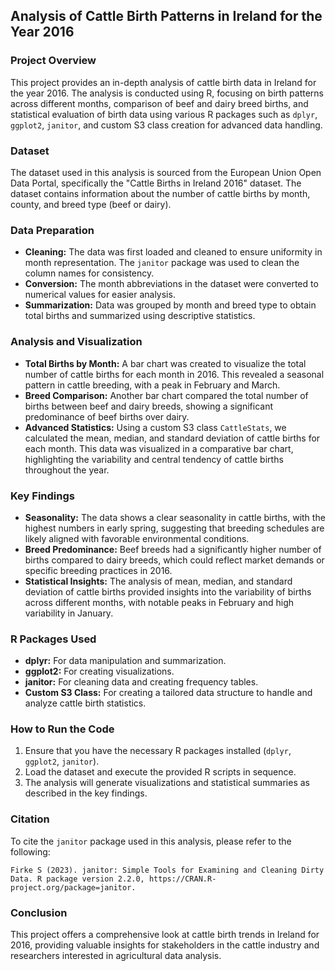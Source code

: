 ## Analysis of Cattle Birth Patterns in Ireland for the Year 2016

### Project Overview
This project provides an in-depth analysis of cattle birth data in Ireland for the year 2016. The analysis is conducted using R, focusing on birth patterns across different months, comparison of beef and dairy breed births, and statistical evaluation of birth data using various R packages such as `dplyr`, `ggplot2`, `janitor`, and custom S3 class creation for advanced data handling. 

### Dataset
The dataset used in this analysis is sourced from the European Union Open Data Portal, specifically the "Cattle Births in Ireland 2016" dataset. The dataset contains information about the number of cattle births by month, county, and breed type (beef or dairy).

### Data Preparation
- **Cleaning:** The data was first loaded and cleaned to ensure uniformity in month representation. The `janitor` package was used to clean the column names for consistency.
- **Conversion:** The month abbreviations in the dataset were converted to numerical values for easier analysis.
- **Summarization:** Data was grouped by month and breed type to obtain total births and summarized using descriptive statistics.

### Analysis and Visualization
- **Total Births by Month:** A bar chart was created to visualize the total number of cattle births for each month in 2016. This revealed a seasonal pattern in cattle breeding, with a peak in February and March.
- **Breed Comparison:** Another bar chart compared the total number of births between beef and dairy breeds, showing a significant predominance of beef births over dairy.
- **Advanced Statistics:** Using a custom S3 class `CattleStats`, we calculated the mean, median, and standard deviation of cattle births for each month. This data was visualized in a comparative bar chart, highlighting the variability and central tendency of cattle births throughout the year.

### Key Findings
- **Seasonality:** The data shows a clear seasonality in cattle births, with the highest numbers in early spring, suggesting that breeding schedules are likely aligned with favorable environmental conditions.
- **Breed Predominance:** Beef breeds had a significantly higher number of births compared to dairy breeds, which could reflect market demands or specific breeding practices in 2016.
- **Statistical Insights:** The analysis of mean, median, and standard deviation of cattle births provided insights into the variability of births across different months, with notable peaks in February and high variability in January.

### R Packages Used
- **dplyr:** For data manipulation and summarization.
- **ggplot2:** For creating visualizations.
- **janitor:** For cleaning data and creating frequency tables.
- **Custom S3 Class:** For creating a tailored data structure to handle and analyze cattle birth statistics.

### How to Run the Code
1. Ensure that you have the necessary R packages installed (`dplyr`, `ggplot2`, `janitor`).
2. Load the dataset and execute the provided R scripts in sequence.
3. The analysis will generate visualizations and statistical summaries as described in the key findings.

### Citation
To cite the `janitor` package used in this analysis, please refer to the following:
```
Firke S (2023). janitor: Simple Tools for Examining and Cleaning Dirty Data. R package version 2.2.0, https://CRAN.R-project.org/package=janitor.
```

### Conclusion
This project offers a comprehensive look at cattle birth trends in Ireland for 2016, providing valuable insights for stakeholders in the cattle industry and researchers interested in agricultural data analysis.

